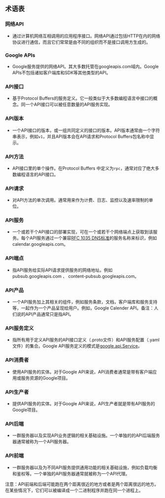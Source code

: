 ## 术语表

### 网络API
  * 通过计算机网络互相调用的应用程序接口。网络API通过包括HTTP在内的网络协议进行通信，而且它们常常是由不同的组织而不是接口调用方生成的。

### Google APIs
  * Google服务提供的网络API。其大多数托管在googleapis.com域内。Google APIs不包括诸如客户端库和SDK等其他类型的API。

### API接口
  * 基于Protocol Buffers的服务定义。它一般类似于大多数编程语言中接口的概念。同一个API接口可以被任意数量的API服务实现。

### API版本
  * 一个API接口的版本，或一组共同定义的接口的版本。API版本通常由一个字符串表示，例如`v1`，并且API版本会在API请求和Protocol Buffers包名称中显示。

### API方法
  * API接口里的单个操作。在Protocol Buffers 中定义为`rpc`，通常对应了绝大多数编程语言的API接口。

### API请求
  * 对API方法的单次调用。通常用来作为计费、日志、监控以及速率限制的单位。

### API服务
  * 一个或若干个API接口的部署实现，可在一个或若干个网络端点上获取到该服务。每个API服务通过一个兼容[RFC 1035 DNS标准](https://www.ietf.org/rfc/rfc1035.txt)的服务名称来标识，例如calendar.googleapis.com。

### API端点
  * 指API服务给实际API请求提供服务的网络地址。例如pubsub.googleapis.com 、 content-pubsub.googleapis.com。

### API产品
  * 一个API服务加上其相关的组件，例如服务条款，文档，客户端库和服务支持等，一起作为一个产品呈现给用户。例如，Google Calender API。备注：人们说的API产品通常只是指API。

### API服务定义
  * 指所有用于定义API服务的API接口定义（.proto文件）和API服务配置（.yaml文件）的集合。Google API服务定义的模式是[google.api.Service](https://github.com/googleapis/googleapis/blob/master/google/api/service.proto)。

### API消费者
  * 使用API服务的实体。对于Google API来说，API消费者通常是带有客户端应用或服务资源的Google项目。

### API生产者
  * 提供API服务的实体。对于Google API来说，API生产者就是带有API服务的Google项目。

### API后端
  * 一群服务器以及实现API业务逻辑的相关基础设施。一个单独的的API后端服务器通常被称为一个API服务器。

### API前端
  * 一群服务器以及为不同API服务提供通用功能的相关基础设施，例如负载均衡和鉴权等。一个单独的API服务器通常就被称为一个API代理。

  注意：API前端和后端可能跑在两个距离很近的地方或者是两个距离很远的地方。在某些情况下，它们可以被编译成一个二进制程序并跑在同一个进程上。
